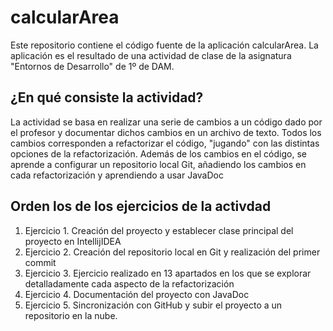 # calcularArea
Este repositorio contiene el código fuente de la aplicación calcularArea.
La aplicación es el resultado de una actividad de clase de la asignatura "Entornos de Desarrollo" de 1º de DAM.
## ¿En qué consiste la actividad?
La actividad se basa en realizar una serie de cambios a un código dado por el profesor y documentar dichos cambios en un archivo de texto.
Todos los cambios corresponden a refactorizar el código, "jugando" con las distintas opciones de la refactorización.
Además de los cambios en el código, se aprende a configurar un repositorio local Git, añadiendo los cambios en cada refactorización y aprendiendo a usar JavaDoc
##  Orden los de los ejercicios de la activdad
1. Ejercicio 1.
   Creación del proyecto y establecer clase principal del proyecto en IntellijIDEA
2. Ejercicio 2.
   Creación del repositorio local en Git y realización del primer commit
3. Ejercicio 3.
   Ejercicio realizado en 13 apartados en los que se explorar detalladamente cada aspecto de la refactorización
4. Ejercicio 4.
   Documentación del proyecto con JavaDoc
5. Ejercicio 5.
   Sincronización con GitHub y subir el proyecto a un repositorio en la nube.
